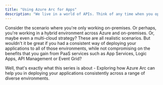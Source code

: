 ```yaml
---
title: "Using Azure Arc for Apps"
description: "We live in a world of APIs. Think of any time when you open the website or app for your favourite retailer, bank, energy provider... you get the idea! In this series, I'll provide a series of writeups on how you can use API Management to strengthen your end-to-end API and integration standing."
---
```

Consider the scenario where you're only working on-premises. Or perhaps, you're working in a hybrid environment across Azure and on-premises. Or, maybe even a multi-cloud strategy? These are all realistic scenarios. But wouldn't it be great if you had a consistent way of deploying your applications to all of those environments, while not compromising on the benefits that you gain from PaaS services such as App Services, Logic Apps, API Management or Event Grid?

Well, that's exactly what this series is about - Exploring how Azure Arc can help you in deploying your applications consistently across a range of diverse environments.
